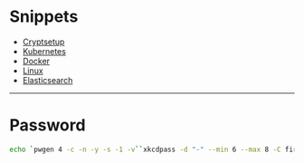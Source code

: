 # Snippets

* [Cryptsetup](cryptsetup.md)
* [Kubernetes](kubernetes)
* [Docker](docker.md)
* [Linux](linux.md)
* [Elasticsearch](elasticsearch)

---

# Password
```bash
echo `pwgen 4 -c -n -y -s -1 -v``xkcdpass -d "-" --min 6 --max 8 -C first -s 1 -n 2``pwgen 4 -c -n -y -s -1 -v`
```
